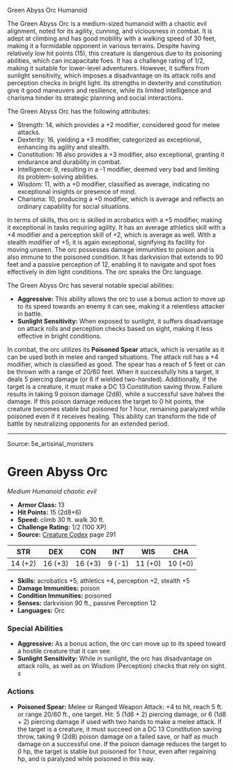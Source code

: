 <MonsterName/>Green Abyss Orc</MonsterName>
<CreatureType/>Humanoid</CreatureType>

<summary>The Green Abyss Orc is a medium-sized humanoid with a chaotic evil alignment, noted for its agility, cunning, and viciousness in combat. It is adept at climbing and has good mobility with a walking speed of 30 feet, making it a formidable opponent in various terrains. Despite having relatively low hit points (15), this creature is dangerous due to its poisoning abilities, which can incapacitate foes. It has a challenge rating of 1/2, making it suitable for lower-level adventurers. However, it suffers from sunlight sensitivity, which imposes a disadvantage on its attack rolls and perception checks in bright light. Its strengths in dexterity and constitution give it good maneuvers and resilience, while its limited intelligence and charisma hinder its strategic planning and social interactions.</summary>

<detail>

The Green Abyss Orc has the following attributes: 
- Strength: 14, which provides a +2 modifier, considered good for melee attacks.
- Dexterity: 16, yielding a +3 modifier, categorized as exceptional, enhancing its agility and stealth.
- Constitution: 16 also provides a +3 modifier, also exceptional, granting it endurance and durability in combat.
- Intelligence: 9, resulting in a -1 modifier, deemed very bad and limiting its problem-solving abilities.
- Wisdom: 11, with a +0 modifier, classified as average, indicating no exceptional insights or presence of mind.
- Charisma: 10, producing a +0 modifier, which is average and reflects an ordinary capability for social situations.

In terms of skills, this orc is skilled in acrobatics with a +5 modifier, making it exceptional in tasks requiring agility. It has an average athletics skill with a +4 modifier and a perception skill of +2, which is average as well. With a stealth modifier of +5, it is again exceptional, signifying its facility for moving unseen. The orc possesses damage immunities to poison and is also immune to the poisoned condition. It has darkvision that extends to 90 feet and a passive perception of 12, enabling it to navigate and spot foes effectively in dim light conditions. The orc speaks the Orc language.

The Green Abyss Orc has several notable special abilities:
- **Aggressive:** This ability allows the orc to use a bonus action to move up to its speed towards an enemy it can see, making it a relentless attacker in battle.
- **Sunlight Sensitivity:** When exposed to sunlight, it suffers disadvantage on attack rolls and perception checks based on sight, making it less effective in bright conditions.

In combat, the orc utilizes its **Poisoned Spear** attack, which is versatile as it can be used both in melee and ranged situations. The attack roll has a +4 modifier, which is classified as good. The spear has a reach of 5 feet or can be thrown with a range of 20/60 feet. When it successfully hits a target, it deals 5 piercing damage (or 6 if wielded two-handed). Additionally, if the target is a creature, it must make a DC 13 Constitution saving throw. Failure results in taking 9 poison damage (2d8), while a successful save halves the damage. If this poison damage reduces the target to 0 hit points, the creature becomes stable but poisoned for 1 hour, remaining paralyzed while poisoned even if it receives healing. This ability can transform the tide of battle by neutralizing opponents for an extended period.</detail>



---

Source: 5e_artisinal_monsters

# Green Abyss Orc

*Medium* *Humanoid* *chaotic evil*

- **Armor Class:** 13
- **Hit Points:** 15 (2d8+6)
- **Speed:** climb 30 ft. walk 30 ft.
- **Challenge Rating:** 1/2 (100 XP)
- **Source:** [Creature Codex](https://koboldpress.com/kpstore/product/creature-codex-for-5th-edition-dnd) page 291

| STR | DEX | CON | INT | WIS | CHA |
| --- | --- | --- | --- | --- | --- |
| 14 (+2) | 16 (+3) | 16 (+3) | 9 (-1) | 11 (+0) | 10 (+0) |

- **Skills:** acrobatics +5, athletics +4, perception +2, stealth +5
- **Damage Immunities:** poison
- **Condition Immunities:** poisoned
- **Senses:** darkvision 90 ft., passive Perception 12
- **Languages:** Orc

### Special Abilities

- **Aggressive:** As a bonus action, the orc can move up to its speed toward a hostile creature that it can see.
- **Sunlight Sensitivity:** While in sunlight, the orc has disadvantage on attack rolls, as well as on Wisdom (Perception) checks that rely on sight. s

### Actions

- **Poisoned Spear:** Melee or Ranged Weapon Attack: +4 to hit, reach 5 ft. or range 20/60 ft., one target. Hit: 5 (1d6 + 2) piercing damage, or 6 (1d8 + 2) piercing damage if used with two hands to make a melee attack. If the target is a creature, it must succeed on a DC 13 Constitution saving throw, taking 9 (2d8) poison damage on a failed save, or half as much damage on a successful one. If the poison damage reduces the target to 0 hp, the target is stable but poisoned for 1 hour, even after regaining hp, and is paralyzed while poisoned in this way.




